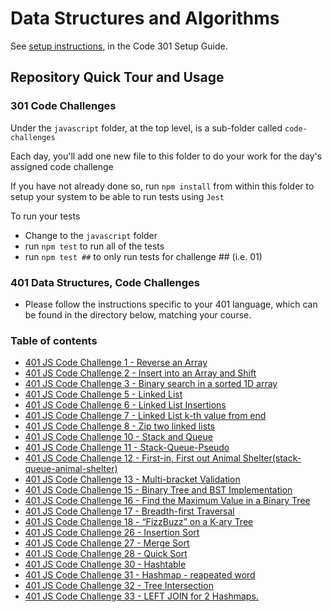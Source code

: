 # Data Structures and Algorithms

See [setup instructions](https://codefellows.github.io/setup-guide/code-301/3-code-challenges), in the Code 301 Setup Guide.

## Repository Quick Tour and Usage

### 301 Code Challenges

Under the `javascript` folder, at the top level, is a sub-folder called `code-challenges`

Each day, you'll add one new file to this folder to do your work for the day's assigned code challenge

If you have not already done so, run `npm install` from within this folder to setup your system to be able to run tests using `Jest`

To run your tests

- Change to the `javascript` folder
- run `npm test` to run all of the tests
- run `npm test ##` to only run tests for challenge ## (i.e. 01)

### 401 Data Structures, Code Challenges

- Please follow the instructions specific to your 401 language, which can be found in the directory below, matching your course.

### Table of contents

- [401 JS Code Challenge 1 - Reverse an Array](./javascript/array-reverse/README.md)
- [401 JS Code Challenge 2 - Insert into an Array and Shift](./javascript/array-insert-shift/README.md)
- [401 JS Code Challenge 3 - Binary search in a sorted 1D array](./javascript/array-binary-search/README.md)
- [401 JS Code Challenge 5 - Linked List](./javascript/linked-list/README.md)
- [401 JS Code Challenge 6 - Linked List Insertions](./javascript/linked-list-insertions/README.md)
- [401 JS Code Challenge 7 - Linked List k-th value from end](./javascript/linked-list-kth/README.md)
- [401 JS Code Challenge 8 - Zip two linked lists](./javascript/linked-list-zip/README.md)
- [401 JS Code Challenge 10 - Stack and Queue](./javascript/stack-and-queue/README.md)
- [401 JS Code Challenge 11 - Stack-Queue-Pseudo](./javascript/stack-queue-pseudo/README.md)
- [401 JS Code Challenge 12 - First-in, First out Animal Shelter(stack-queue-animal-shelter)](./javascript/stack-queue-animal-shelter/README.md)
- [401 JS Code Challenge 13 - Multi-bracket Validation](./javascript/stack-queue-brackets/README.md)
- [401 JS Code Challenge 15 - Binary Tree and BST Implementation](./javascript/trees/README.md)
- [401 JS Code Challenge 16 - Find the Maximum Value in a Binary Tree](./javascript/binary-tree-max/README.md)
- [401 JS Code Challenge 17 - Breadth-first Traversal](./javascript/tree-breadth-first/README.md)
- [401 JS Code Challenge 18 - “FizzBuzz” on a K-ary Tree](./javascript/tree-fizz-buzz/README.md)
- [401 JS Code Challenge 26 - Insertion Sort](./javascript/insertion-sort/README.md)
- [401 JS Code Challenge 27 - Merge Sort](./javascript/merge-sort/README.md)
- [401 JS Code Challenge 28 - Quick Sort](./javascript/quick-sort/README.md)
- [401 JS Code Challenge 30 - Hashtable](./javascript/hashtable/README.md)
- [401 JS Code Challenge 31 - Hashmap - reapeated word](./javascript/hashmap-repeated-word/README.md)
- [401 JS Code Challenge 32 - Tree Intersection](./javascript/treeIntersection/README.md)
- [401 JS Code Challenge 33 - LEFT JOIN for 2 Hashmaps.](./javascript/treeIntersection/README.md)



